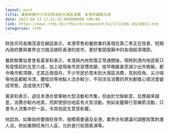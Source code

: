 ```yaml
---
layout: post
title: 黃家和稱不少市民周末到大灣區消費　本港市面較冷清
date: 2023-08-13 17:23:19.000000000 +08:00
link: https://news.rthk.hk/rthk/ch/component/k2/1713286-20230813.htm
categories: rthk
---
```


財政司司長陳茂波在網誌表示，本港零售和餐飲業的表現在第二季正在改善，短期內政府要與業界合力搞活搞旺香港的夜市，更好鞏固復蘇中的各個經濟環節。

餐飲聯業協會會長黃家和表示，本港與內地恢復正常通關後，現時到港內地遊客只有疫情前約五至六成，加上疫情後巿民習慣改變，提早晚飯甚至減少出外晚飯，都令晚巿較清靜，尤其近兩個月，不少巿民於周末到大灣區消費，見到旺角、尖沙咀等地區都較冷清，蘭桂坊等地點人流亦較少，不同涉及消費的界別都擔心情況會變成常態，造成很大打擊。

黃家和表示，過往本港亦曾舉辦大型活動和巿集，但由於欠缺新意，反應越來越差，消費亦較內地貴，而即使部份地區有大型活動，例如金鐘舉行音樂節活動，只會令人流集中於一區，令其他區生意受影響。

他認為，如果政府要搞旺夜巿，規模需要遍及全港，業界亦有建議可調整政策刺激人流，例如重開旺角行人區，允許進行街頭表演等。
